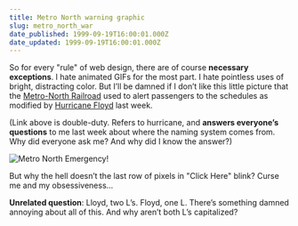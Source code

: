 ```yaml
---
title: Metro North warning graphic
slug: metro_north_war
date_published: 1999-09-19T16:00:01.000Z
date_updated: 1999-09-19T16:00:01.000Z
---
```


So for every "rule" of web design, there are of course **necessary exceptions**. I hate animated GIFs for the most part. I hate pointless uses of bright, distracting color. But I’ll be damned if I don’t like this little picture that the [Metro-North Railroad](http://www.mta.nyc.ny.us/mnr/) used to alert passengers to the schedules as modified by [Hurricane Floyd](http://www.weather.com/breaking_weather/encyclopedia/tropical/names.html) last week.

(Link above is double-duty. Refers to hurricane, and **answers everyone’s questions** to me last week about where the naming system comes from. Why did everyone ask me? And why did I know the answer?)

![Metro North Emergency!](/images/emermnr.gif)

But why the hell doesn’t the last row of pixels in "Click Here" blink? Curse me and my obsessiveness…

**Unrelated question**: Lloyd, two L’s. Floyd, one L. There’s something damned annoying about all of this. And why aren’t both L’s capitalized?
